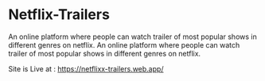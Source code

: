 # Netflix-Trailers
An online platform where people can watch trailer of most popular shows in different genres on netflix.
An online platform where people can watch trailer of most popular shows in different genres on netflix.

Site is Live at : https://netflixx-trailers.web.app/
